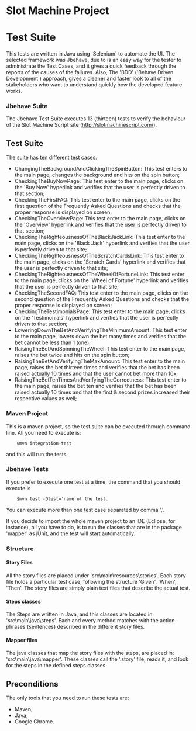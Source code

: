 # Slot Machine Project

# Test Suite

This tests are written in Java using 'Selenium' to automate the UI.
The selected framework was Jbehave, due to is an easy way for the tester to administrate the Test Cases, and it gives a quick feedback through the reports of the causes of the failures.
Also, The 'BDD' ('Behave Driven Development') approach, gives a cleaner and faster look to all of the stakeholders who want to understand quickly how the developed feature works.

### Jbehave Suite

The Jbehave Test Suite executes 13 (thirteen) tests to verify the behaviour of the Slot Machine Script site (http://slotmachinescript.com/).

## Test Suite

The suite has ten different test cases:

- ChangingTheBackgroundAndClickingTheSpinButton: This test enters to the main page, changes the background and hits on the spin button;
- CheckingTheBuyNowPage: This test enter to the main page, clicks on the 'Buy Now' hyperlink and verifies that the user is perfectly driven to that section;
- CheckingTheFirstFAQ: This test enter to the main page, clicks on the first question of the Frequently Asked Questions and checks that the proper response is displayed on screen;
- CheckingTheOverviewPage: This test enter to the main page, clicks on the 'Overview' hyperlink and verifies that the user is perfectly driven to that section;
- CheckingTheRighteousnessOfTheBlackJackLink: This test enter to the main page, clicks on the 'Black Jack' hyperlink and verifies that the user is perfectly driven to that site;
- CheckingTheRighteousnessOfTheScratchCardsLink: This test enter to the main page, clicks on the 'Scratch Cards' hyperlink and verifies that the user is perfectly driven to that site;
- CheckingTheRighteousnessOfTheWheelOfFortuneLink: This test enter to the main page, clicks on the 'Wheel of Fortune' hyperlink and verifies that the user is perfectly driven to that site;
- CheckingTheSecondFAQ: This test enter to the main page, clicks on the second question of the Frequently Asked Questions and checks that the proper response is displayed on screen;
- CheckingTheTestimonialsPage: This test enter to the main page, clicks on the 'Testimonials' hyperlink and verifies that the user is perfectly driven to that section;
- LoweringDownTheBetAndVerifyingTheMinimumAmount: This test enter to the main page, lowers down the bet many times and verifies that the bet cannot be less than 1 (one);
- RaisingTheBetAndSpinningTheWheel: This test enter to the main page, raises the bet twice and hits on the spin button;
- RaisingTheBetAndVerifyingTheMaxAmount: This test enter to the main page, raises the bet thirteen times and verifies that the bet has been raised actually 10 times and that the user cannot bet more than 10x;
- RaisingTheBetTenTimesAndVerifyingTheCorrectness: This test enter to the main page, raises the bet ten and verifies that the bet has been raised actually 10 times and that the first & second prizes increased their respective values as well;


### Maven Project

This is a maven project, so the test suite can be executed through command line. All you need to execute is:
```
    $mvn integration-test
```
and this will run the tests.

### Jbehave Tests

If you prefer to execute one test at a time, the command that you should execute is 
```
    $mvn test -Dtest='name of the test.
```
You can execute more than one test case separated by comma ','.

If you decide to import the whole maven project to an IDE (Eclipse, for instance), all you have to do, is to run the classes that are in the package 'mapper' as jUnit, and the test will start automatically.

### Structure
#### Story Files
All the story files are placed under 'src\main\resources\stories'.
Each story file holds a particular test case, following the structure 'Given', 'When', 'Then'.
The story files are simply plain text files that describe the actual test.
#### Steps classes
The Steps are written in Java, and this classes are located in: 'src\main\java\steps'.
Each and every method matches with the action phrases (sentences) described in the different story files.
#### Mapper files
The java classes that map the story files with the steps, are placed in: 'src\main\java\mapper'.
These classes call the '.story' file, reads it, and look for the steps in the defined steps classes.

## Preconditions

The only tools that you need to run these tests are:
- Maven;
- Java;
- Google Chrome.

